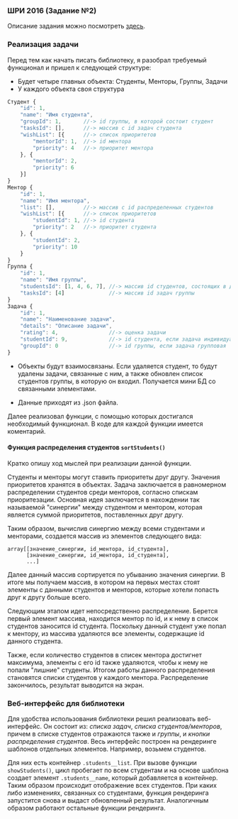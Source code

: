 ### ШРИ 2016 (Задание №2)
Описание задания можно посмотреть [здесь](https://academy.yandex.ru/events/frontend/shri_msk-2016/#test "Задание №2 Яндекс ШРИ 2016").

### Реализация задачи

Перед тем как начать писать библиотеку, я разобрал требуемый функционал и пришел к следующей структуре:

   * Будет четыре главных объекта: Студенты, Менторы, Группы, Задачи
   * У каждого объекта своя структура


```javascript
Студент {
    "id": 1,
    "name": "Имя студента",
    "groupId": 1,       //-> id группы, в которой состоит студент
    "tasksId": [],      //-> массив с id задач студента
    "wishList": [{      //-> список приоритетов
        "mentorId": 1,  //-> id ментора
        "priority": 4   //-> приоритет ментора
    }, {
        "mentorId": 2,
        "priority": 6
    }]
}
Ментор {
    "id": 1,
    "name": "Имя ментора",
    "list": [],         //-> массив с id распределенных студентов
    "wishList": [{      //-> список приоритетов
        "studentId": 1, //-> id студента
        "priority": 2   //-> приоритет студента
    }, {
        "studentId": 2,
        "priority": 10
    }
}
Группа {
    "id": 1,
    "name": "Имя группы",
    "studentsId": [1, 4, 6, 7], //-> массив id студентов, состоящих в данной группе
    "tasksId": [4]              //-> массив id задач группы
}
Задача {
    "id": 1,
    "name": "Наименование задачи",
    "details": "Описание задачи",
    "rating": 4,                //-> оценка задачи
    "studentId": 9,             //-> id студента, если задача индивидуальная
    "groupId": 0                //-> id группы, если задача групповая
}
```

   * Объекты будут взаимосвязаны. Если удаляется студент, то будут удалены задачи, связанные с ним, а также обновлен список студентов группы, в которую он входил.
   Получается мини БД со связанными элементами.
   
   * Данные приходят из .json файла.
   
   Далее реализовал функции, с помощью которых достигался необходимый функционал. В коде для каждой функции имеется коментарий.

#### Функция распределения студентов `sortStudents()`

Кратко опишу ход мыслей при реализации данной функции. 

Студенты и менторы могут ставить приоритеты друг другу. Значения приоритетов хранятся в объектах. Задача заключается в равномерном распределении студентов среди менторов, согласно спискам
приоритезации. Основная идея заключается в нахождении так называемой "синергии" между студентом и ментором, которая является суммой приоритетов, поставленных друг другу.

Таким образом, вычислив синергию между всеми студентами и менторами, создается массив из элементов следующего вида:

    array[[значение_синергии, id_ментора, id_студента],
          [значение_синергии, id_ментора, id_студента],
          ...]

Далее данный массив сортируется по убыванию значения синергии. В итоге мы получаем массив, в котором на первых местах стоят элементы с данными студентов и менторов, которые хотели попасть друг к другу больше всего.

Следующим этапом идет непосредственно распределение. Берется первый элемент массива, находится ментор по id, и к нему в список студентов заносится id студента. Поскольку данный студент уже попал к ментору, из массива удаляются все элементы,
содержащие id данного студента.

Также, если количество студентов в списек ментора достигнет максимума, элементы с его id также удаляются, чтобы к нему не попали "лишние" студенты.
Итогом работы данного распределения становятся списки студентов у каждого ментора. Распределение закончилось, результат выводится на экран.

### Веб-интерфейс для библиотеки

Для удобства использования библиотеки решил реализовать веб-интерфейс. Он состоит из: _списка задач_, _списка студентов/менторов_, причем в списке студентов отражаются также и _группы_, и _кнопки распределения студентов_.
Весь интерфейс построен на рендеринге шаблонов отдельных элементов. Например, возьмем студентов.

Для них есть контейнер `.students__list`. При вызове функции `showStudents()`, цикл пробегает по всем студентам и на основе шаблона создает элемент `.students__name`, который добавляется в контейнер. Таким образом
происходит отображение всех студентов. При каких либо изменениях, связанных со студентами, функция рендеринга запустится снова и выдаст обновленный результат. Аналогичным образом работают остальные функции рендеринга.